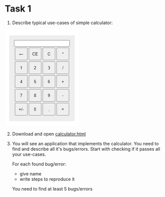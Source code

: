 # Task 1

1) Describe typical use-cases of simple calculator:

![](task01_media/calculator_mockup.png)

2) Download and open [calculator.html](task01_media/calculator.html)

3) You will see an application that implements the calculator. You need to find and describe all it's bugs/errors. Start with checking if it passes all your use-cases.

    For each found bug/error:
    - give name
    - write steps to reproduce it
    
    You need to find at least 5 bugs/errors

